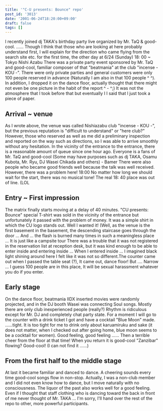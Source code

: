 ```yaml
---
title: '"C-U presents: Bounce" repo'
post_id: '3013'
date: '2001-06-24T18:20:00+09:00'
draft: false
tags: []
---
```


I recently joined dj TAKA's birthday party live organized by Mr. TaQ & good-cool. ...... Though I think that those who are looking at here probably understand first, I will explain for the direction who came flying from the search site etc. for the first time, the other day at 6/24 (Sunday) 18: 00 ~ Tokyo Nishi Azabu There was a private party event sponsored by Mr. TaQ and good-cool, familiar composer of that "beatmania" at the club "incense - KOU -". There were only private parties and general customers were only 100 people reserved in advance (Naturally I am also in that 100 people ^ ^). In addition, I dropped it on the dance floor, actually thought that there might not even be one picture in the habit of the report ^ - ^;) It was not the atmosphere that I took before that but eventually I I said that I just took a piece of paper.

## Arrival ~ venue

As I wrote above, the venue was called Nishiazabu club "incense - KOU -", but the previous reputation is "difficult to understand" or "here club?" However, those who reserved as well as me did a preliminary inspection and reported on the way such as directions, so I was able to arrive smoothly without any hesitation. In the vicinity of the entrance to the entrance, there is a reasonable amount of queue since one hour ago. Everyone is a fans of Mr. TaQ and good-cool (Some may have purposes such as dj TAKA, Osamu Kubota, Mr. Ryu, DJ Wasei Chikada and others) - Bamer There were also people who became good friends well because the talk was well received. However, there was a problem here! 18:00 No matter how long we should wait for the start, there was no musical tone! The real 18: 40 place was out of line. (LOL

## Entry ~ First impression

The matrix finally starts moving at a delay of 40 minutes. "CU presents: Bounce" special T-shirt was sold in the vicinity of the entrance but unfortunately it passed with the problem of money. It was a simple shirt in which the CU logo stands out. Well I wanted it! (Well, as the venue is the first basement in the basement, the descending staircase goes through the door ... And ... the flash is burned many times in such a meaningless place ... It is just like a campsite tour There was a trouble that it was not registered in the reservation list at reception desk, but it was kind enough to be able to enter inside and entering inside ... When I entered inside ... I imagined black light shining around here I felt like it was not so different.The counter came out when I passed the table seat (?), It came out, dance floor! But .... Narrow ... I guess 100 people are in this place, It will be sexual harassment whatever you do if you enter.

## Early stage

On the dance floor, beatmania IIDX inserted movies were randomly projected, and in the DJ booth Wasei was connecting Soul songs. Mostly there are only club inexperienced people (really?) Rhythm is ridiculous except for Mr. DJ and completely chat party state. For a moment I will go to the counter with a drink ticket I got and have a cocktail "Blue Moon" made. ……tight. It is too tight for me to drink only about karuamiruku and sake (it does not matter, when I checked out after going home, blue moon seems to be a cocktail for women). Good feeling, good feeling ...... Then a terrible cheer from the floor at that time! When you return it is good-cool "Zanzibar" flowing? Good-cool! (I can not find it ......)

## From the first half to the middle stage

At last it became familiar and danced to dance. A cheering sounds every time good-cool songs flow in non-stop. Actually, I was a non-club member and I did not even know how to dance, but I move naturally with no consciousness. The liquor of the past also works well for a good feeling. Even if I thought that staff clothing who is dancing toward the back in front of me never thought of Mr. TAKA ... I'm sorry, I'll hand over the rest of the repo to other, more powerful participants.